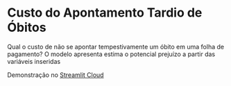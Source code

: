 # Custo do Apontamento Tardio de Óbitos

Qual o custo de não se apontar tempestivamente um óbito em uma folha de pagamento?
O modelo apresenta estima o potencial prejuízo a partir das variáveis inseridas

Demonstração no [Streamlit Cloud](https://ppca-aedi-rmf-monte-carlo.streamlit.app)
